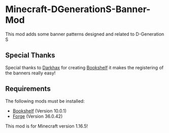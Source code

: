 # Minecraft-DGenerationS-Banner-Mod

This mod adds some banner patterns designed and related to D-Generation S
## Special Thanks

Special thanks to [Darkhax] for creating [Bookshelf] it makes the registering of the banners really easy!
## Requirements
The following mods must be installed:

* [Bookshelf] (Version 10.0.1)
* [Forge] (Version 36.0.42)

This mod is for Minecraft version 1.16.5!

[Darkhax]: https://github.com/Darkhax
[Bookshelf]: https://github.com/Darkhax-Minecraft/Bookshelf
[Forge]: http://files.minecraftforge.net/